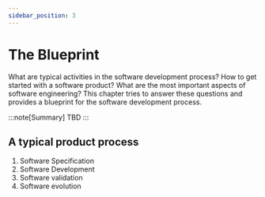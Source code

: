 ```yaml
---
sidebar_position: 3
---
```


# The Blueprint
What are typical activities in the software development process? How to get started with a software product? What are the most important aspects of software engineering? This chapter tries to answer these questions and provides a blueprint for the software development process.

:::note[Summary]
TBD
:::

## A typical product process

1. Software Specification
2. Software Development
3. Software validation
4. Software evolution